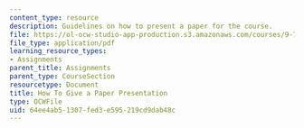 ```yaml
---
content_type: resource
description: Guidelines on how to present a paper for the course.
file: https://ol-ocw-studio-app-production.s3.amazonaws.com/courses/9-71-functional-mri-of-high-level-vision-fall-2007/64ee4ab51307fed3e595219cd9dab48c_presentingpaper.pdf
file_type: application/pdf
learning_resource_types:
- Assignments
parent_title: Assignments
parent_type: CourseSection
resourcetype: Document
title: How To Give a Paper Presentation
type: OCWFile
uid: 64ee4ab5-1307-fed3-e595-219cd9dab48c
---
```

